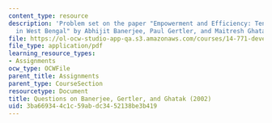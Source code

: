 ```yaml
---
content_type: resource
description: 'Problem set on the paper "Empowerment and Efficiency: Tenancy Reform
  in West Bengal" by Abhijit Banerjee, Paul Gertler, and Maitresh Ghatak.'
file: https://ol-ocw-studio-app-qa.s3.amazonaws.com/courses/14-771-development-economics-microeconomic-issues-and-policy-models-fall-2008/3ba669344c1c59abdc3452138be3b419_assn9.pdf
file_type: application/pdf
learning_resource_types:
- Assignments
ocw_type: OCWFile
parent_title: Assignments
parent_type: CourseSection
resourcetype: Document
title: Questions on Banerjee, Gertler, and Ghatak (2002)
uid: 3ba66934-4c1c-59ab-dc34-52138be3b419
---
```

